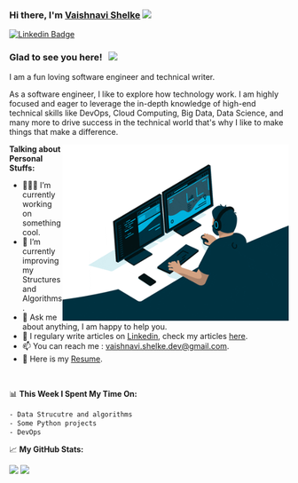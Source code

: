 ### Hi there, I'm <a href="https://www.linkedin.com/in/vaishnavi-shelke/" target="_blank">Vaishnavi Shelke</a> <img src="https://media.giphy.com/media/hvRJCLFzcasrR4ia7z/giphy.gif" width="25px">

[![Linkedin Badge](https://img.shields.io/badge/-LinkedIn-0e76a8?style=flat-square&logo=Linkedin&logoColor=white)](https://www.linkedin.com/in/vaishnavi-shelke/)

### Glad to see you here! &nbsp; ![](https://visitor-badge.glitch.me/badge?page_id=VaishnaviShelke.VaishnaviShelke)

I am a fun loving software engineer and technical writer.

As a software engineer, I like to explore how technology work. I am highly focused and eager to leverage the in-depth knowledge of high-end technical skills like DevOps, Cloud Computing, Big Data, Data Science, and many more to drive success in the technical world that's why I like to make things that make a difference.

<img align="right" alt="GIF" src="./image/coding.gif?raw=true" width="408" height="318" />


**Talking about Personal Stuffs:**

- 👨🏻‍💻 I’m currently working on something cool.
- 🚀 I’m currently improving my Structures and Algorithms.
- 💬 Ask me about anything, I am happy to help you.
- 📝 I regulary write articles on [Linkedin](https://www.linkedin.com/in/vaishnavi-shelke/), check my articles [here](https://www.linkedin.com/in/vaishnavi-shelke/).
- 📫 You can reach me : [vaishnavi.shelke.dev@gmail.com](mailto:vaishnavi.shelke.dev@gmail.com).
- 📝 Here is my [Resume](https://drive.google.com/file/d/1hkqVwkLvHPpmF6Ib3DyWIqvBi4IjQSvg/view?usp=sharing).

</br>

📊 **This Week I Spent My Time On:**

```text
- Data Strucutre and algorithms
- Some Python projects
- DevOps
```


📈 **My GitHub Stats:**

<p>
  <img height="180em" src="https://github-readme-stats.vercel.app/api?username=VaishnaviShelke&show_icons=true&hide_border=true&&count_private=true&include_all_commits=true" />
  <img height="180em" src="https://github-readme-stats.vercel.app/api/top-langs/?username=VaishnaviShelke&exclude_repo=KNN-Image-Classification&show_icons=true&hide_border=true&layout=compact&langs_count=8"/>
</p>
